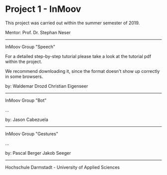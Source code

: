 # Project 1 - InMoov


This project was carried out within the summer semester of 2019. 

Mentor: Prof. Dr. Stephan Neser

______________________

InMoov Group "Speech"

For a detailed step-by-step tutorial please take a look at the tutorial pdf within the project.

We recommend downloading it, since the format doesn't show up correctly in some browsers.

by: Waldemar Drozd
    Christian Eigenseer

_______________________
    
InMoov Group "Bot"

...

by: Jason Cabezuela

_______________________

InMoov Group "Gestures"

...

by: Pascal Berger
    Jakob Seeger
    
_______________________

Hochschule Darmstadt - University of Applied Sciences

